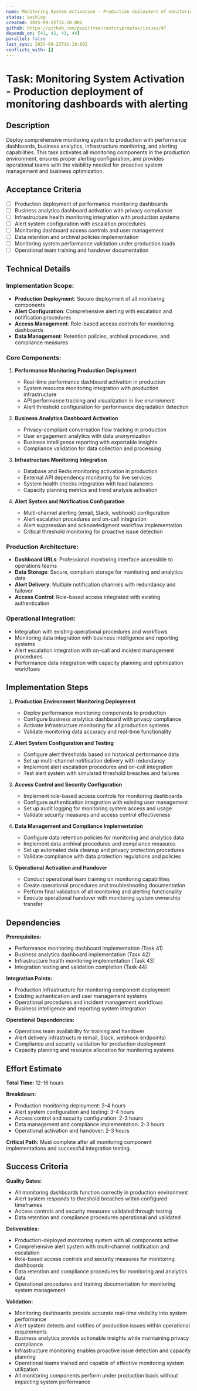 ```yaml
---
name: Monitoring System Activation - Production deployment of monitoring dashboards with alerting
status: backlog
created: 2025-09-22T16:10:00Z
github: https://github.com/pupiltree/centuryproptax/issues/47
depends_on: [41, 42, 43, 44]
parallel: false
last_sync: 2025-09-22T16:10:00Z
conflicts_with: []
---
```


# Task: Monitoring System Activation - Production deployment of monitoring dashboards with alerting

## Description

Deploy comprehensive monitoring system to production with performance dashboards, business analytics, infrastructure monitoring, and alerting capabilities. This task activates all monitoring components in the production environment, ensures proper alerting configuration, and provides operational teams with the visibility needed for proactive system management and business optimization.

## Acceptance Criteria

- [ ] Production deployment of performance monitoring dashboards
- [ ] Business analytics dashboard activation with privacy compliance
- [ ] Infrastructure health monitoring integration with production systems
- [ ] Alert system configuration with escalation procedures
- [ ] Monitoring dashboard access controls and user management
- [ ] Data retention and archival policies implementation
- [ ] Monitoring system performance validation under production loads
- [ ] Operational team training and handover documentation

## Technical Details

### Implementation Scope:
- **Production Deployment**: Secure deployment of all monitoring components
- **Alert Configuration**: Comprehensive alerting with escalation and notification procedures
- **Access Management**: Role-based access controls for monitoring dashboards
- **Data Management**: Retention policies, archival procedures, and compliance measures

### Core Components:

1. **Performance Monitoring Production Deployment**
   - Real-time performance dashboard activation in production
   - System resource monitoring integration with production infrastructure
   - API performance tracking and visualization in live environment
   - Alert threshold configuration for performance degradation detection

2. **Business Analytics Dashboard Activation**
   - Privacy-compliant conversation flow tracking in production
   - User engagement analytics with data anonymization
   - Business intelligence reporting with exportable insights
   - Compliance validation for data collection and processing

3. **Infrastructure Monitoring Integration**
   - Database and Redis monitoring activation in production
   - External API dependency monitoring for live services
   - System health checks integration with load balancers
   - Capacity planning metrics and trend analysis activation

4. **Alert System and Notification Configuration**
   - Multi-channel alerting (email, Slack, webhook) configuration
   - Alert escalation procedures and on-call integration
   - Alert suppression and acknowledgment workflow implementation
   - Critical threshold monitoring for proactive issue detection

### Production Architecture:
- **Dashboard URLs**: Professional monitoring interface accessible to operations teams
- **Data Storage**: Secure, compliant storage for monitoring and analytics data
- **Alert Delivery**: Multiple notification channels with redundancy and failover
- **Access Control**: Role-based access integrated with existing authentication

### Operational Integration:
- Integration with existing operational procedures and workflows
- Monitoring data integration with business intelligence and reporting systems
- Alert escalation integration with on-call and incident management procedures
- Performance data integration with capacity planning and optimization workflows

## Implementation Steps

1. **Production Environment Monitoring Deployment**
   - Deploy performance monitoring components to production
   - Configure business analytics dashboard with privacy compliance
   - Activate infrastructure monitoring for all production systems
   - Validate monitoring data accuracy and real-time functionality

2. **Alert System Configuration and Testing**
   - Configure alert thresholds based on historical performance data
   - Set up multi-channel notification delivery with redundancy
   - Implement alert escalation procedures and on-call integration
   - Test alert system with simulated threshold breaches and failures

3. **Access Control and Security Configuration**
   - Implement role-based access controls for monitoring dashboards
   - Configure authentication integration with existing user management
   - Set up audit logging for monitoring system access and usage
   - Validate security measures and access control effectiveness

4. **Data Management and Compliance Implementation**
   - Configure data retention policies for monitoring and analytics data
   - Implement data archival procedures and compliance measures
   - Set up automated data cleanup and privacy protection procedures
   - Validate compliance with data protection regulations and policies

5. **Operational Activation and Handover**
   - Conduct operational team training on monitoring capabilities
   - Create operational procedures and troubleshooting documentation
   - Perform final validation of all monitoring and alerting functionality
   - Execute operational handover with monitoring system ownership transfer

## Dependencies

**Prerequisites:**
- Performance monitoring dashboard implementation (Task 41)
- Business analytics dashboard implementation (Task 42)
- Infrastructure health monitoring implementation (Task 43)
- Integration testing and validation completion (Task 44)

**Integration Points:**
- Production infrastructure for monitoring component deployment
- Existing authentication and user management systems
- Operational procedures and incident management workflows
- Business intelligence and reporting system integration

**Operational Dependencies:**
- Operations team availability for training and handover
- Alert delivery infrastructure (email, Slack, webhook endpoints)
- Compliance and security validation for production deployment
- Capacity planning and resource allocation for monitoring systems

## Effort Estimate

**Total Time:** 12-16 hours

**Breakdown:**
- Production monitoring deployment: 3-4 hours
- Alert system configuration and testing: 3-4 hours
- Access control and security configuration: 2-3 hours
- Data management and compliance implementation: 2-3 hours
- Operational activation and handover: 2-3 hours

**Critical Path:** Must complete after all monitoring component implementations and successful integration testing.

## Success Criteria

**Quality Gates:**
- All monitoring dashboards function correctly in production environment
- Alert system responds to threshold breaches within configured timeframes
- Access controls and security measures validated through testing
- Data retention and compliance procedures operational and validated

**Deliverables:**
- Production-deployed monitoring system with all components active
- Comprehensive alert system with multi-channel notification and escalation
- Role-based access controls and security measures for monitoring dashboards
- Data retention and compliance procedures for monitoring and analytics data
- Operational procedures and training documentation for monitoring system management

**Validation:**
- Monitoring dashboards provide accurate real-time visibility into system performance
- Alert system detects and notifies of production issues within operational requirements
- Business analytics provide actionable insights while maintaining privacy compliance
- Infrastructure monitoring enables proactive issue detection and capacity planning
- Operational teams trained and capable of effective monitoring system utilization
- All monitoring components perform under production loads without impacting system performance